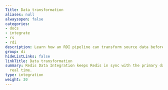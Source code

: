 ```yaml
---
Title: Data transformation
aliases: null
alwaysopen: false
categories:
- docs
- integrate
- rs
- rdi
description: Learn how an RDI pipeline can transform source data before writing
group: di
hideListLinks: false
linkTitle: Data transformation
summary: Redis Data Integration keeps Redis in sync with the primary database in near
  real time.
type: integration
weight: 30
---
```

